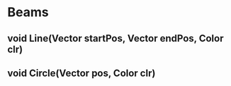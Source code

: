 # Beams

## void Line(Vector startPos, Vector endPos, Color clr)

## void Circle(Vector pos, Color clr)
